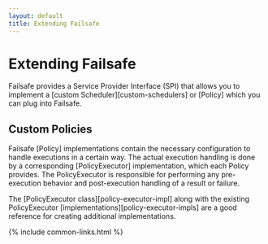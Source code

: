 ```yaml
---
layout: default
title: Extending Failsafe
---
```


# Extending Failsafe

Failsafe provides a Service Provider Interface (SPI) that allows you to implement a [custom Scheduler][custom-schedulers] or [Policy] which you can plug into Failsafe.

## Custom Policies

Failsafe [Policy] implementations contain the necessary configuration to handle executions in a certain way. The actual execution handling is done by a corresponding [PolicyExecutor] implementation, which each Policy provides. The PolicyExecutor is responsible for performing any pre-execution behavior and post-execution handling of a result or failure. 

The [PolicyExecutor class][policy-executor-impl] along with the existing PolicyExecutor [implementations][policy-executor-impls] are a good reference for creating additional implementations.

{% include common-links.html %}